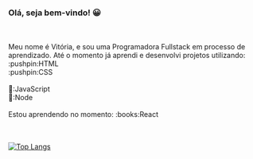 ### Olá, seja bem-vindo! :grinning:
<br>
<br>
Meu nome é Vitória, e sou uma Programadora Fullstack em processo de aprendizado. Até o momento já aprendi e desenvolvi projetos utilizando:
<br>
:pushpin:HTML
<br>
:pushpin:CSS
<br>
<br>
📌:JavaScript
<br>
📌:Node
<br>
<br>
Estou aprendendo no momento:
:books:React
<br>
<br>
<br>


[![Top Langs](https://github-readme-stats.vercel.app/api/top-langs/?username=vitoria-vieirac)](https://github.com/anuraghazra/github-readme-stats)


